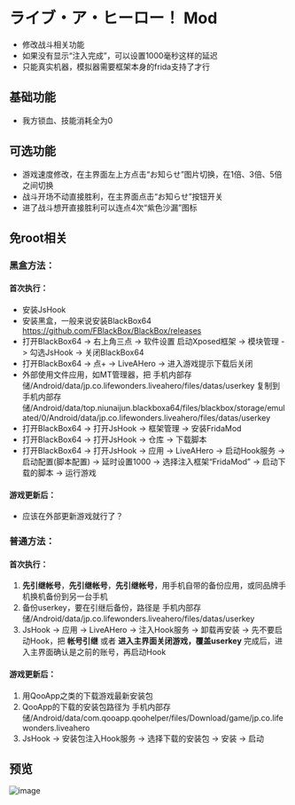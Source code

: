 # ライブ・ア・ヒーロー！ Mod
* 修改战斗相关功能
* 如果没有显示“注入完成”，可以设置1000毫秒这样的延迟
* 只能真实机器，模拟器需要框架本身的frida支持了才行

## 基础功能
* 我方锁血、技能消耗全为0

## 可选功能
* 游戏速度修改，在主界面左上方点击“お知らせ”图片切换，在1倍、3倍、5倍之间切换
* 战斗开场不动直接胜利，在主界面点击“お知らせ”按钮开关
* 进了战斗想开直接胜利可以连点4次“紫色沙漏”图标

## 免root相关
### 黑盒方法：
#### 首次执行：
* 安装JsHook
* 安装黑盒，一般来说安装BlackBox64 https://github.com/FBlackBox/BlackBox/releases
* 打开BlackBox64 -> 右上角三点 -> 软件设置 启动Xposed框架 -> 模块管理 -> 勾选JsHook -> 关闭BlackBox64
* 打开BlackBox64 -> 点+ -> LiveAHero -> 进入游戏提示下载后关闭
* 外部使用文件应用，如MT管理器，把 手机内部存储/Android/data/jp.co.lifewonders.liveahero/files/datas/userkey 复制到 手机内部存储/Android/data/top.niunaijun.blackboxa64/files/blackbox/storage/emulated/0/Android/data/jp.co.lifewonders.liveahero/files/datas/userkey
* 打开BlackBox64 -> 打开JsHook -> 框架管理 -> 安装FridaMod
* 打开BlackBox64 -> 打开JsHook -> 仓库 -> 下载脚本
* 打开BlackBox64 -> 打开JsHook -> 应用 -> LiveAHero -> 启动Hook服务 -> 启动配置(脚本配置) -> 延时设置1000 -> 选择注入框架“FridaMod” -> 启动下载的脚本 -> 运行游戏
#### 游戏更新后：
* 应该在外部更新游戏就行了？

### 普通方法：
#### 首次执行：
1. **先引继帐号**，**先引继帐号**，**先引继帐号**，用手机自带的备份应用，或同品牌手机换机备份到另一台手机
2. 备份userkey，要在引继后备份，路径是 手机内部存储/Android/data/jp.co.lifewonders.liveahero/files/datas/userkey
3. JsHook -> 应用 -> LiveAHero -> 注入Hook服务 -> 卸载再安装 -> 先不要启动Hook，把 **帐号引继** 或者 **进入主界面关闭游戏，覆盖userkey** 完成后，进入主界面确认是之前的账号，再启动Hook
#### 游戏更新后：
1. 用QooApp之类的下载游戏最新安装包
2. QooApp的下载的安装包路径为 手机内部存储/Android/data/com.qooapp.qoohelper/files/Download/game/jp.co.lifewonders.liveahero
3. JsHook -> 安装包注入Hook服务 -> 选择下载的安装包 -> 安装 -> 启动
  
## 预览
![image](https://i.imgur.com/eiX2Jp0.jpg)
